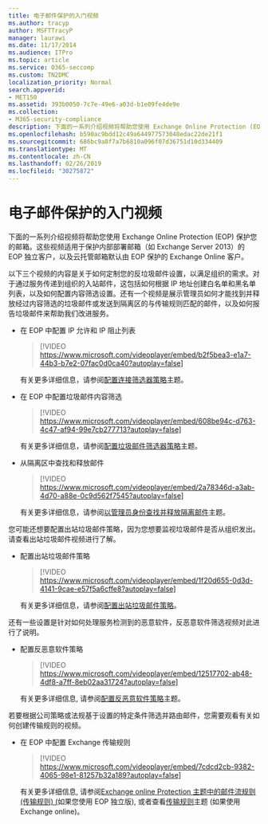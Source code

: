 ```yaml
---
title: 电子邮件保护的入门视频
ms.author: tracyp
author: MSFTTracyP
manager: laurawi
ms.date: 11/17/2014
ms.audience: ITPro
ms.topic: article
ms.service: O365-seccomp
ms.custom: TN2DMC
localization_priority: Normal
search.appverid:
- MET150
ms.assetid: 393b0050-7c7e-49e6-a03d-b1e09fe4de9e
ms.collection:
- M365-security-compliance
description: 下面的一系列介绍视频将帮助您使用 Exchange Online Protection (EOP) 保护您的邮箱。这些视频适用于保护内部部署邮箱（如 Exchange Server 2013）的 EOP 独立客户，以及云托管邮箱默认由 EOP 保护的 Exchange Online 客户。
ms.openlocfilehash: b590ac9bdd12c49a644977573048edac22de21f1
ms.sourcegitcommit: 686bc9a8f7a7b6810a096f07d36751d10d334409
ms.translationtype: MT
ms.contentlocale: zh-CN
ms.lasthandoff: 02/26/2019
ms.locfileid: "30275872"
---
```

# <a name="videos-for-getting-started-with-protecting-your-email"></a>电子邮件保护的入门视频

下面的一系列介绍视频将帮助您使用 Exchange Online Protection (EOP) 保护您的邮箱。这些视频适用于保护内部部署邮箱（如 Exchange Server 2013）的 EOP 独立客户，以及云托管邮箱默认由 EOP 保护的 Exchange Online 客户。 
  
以下三个视频的内容是关于如何定制您的反垃圾邮件设置，以满足组织的需求。对于通过服务传递到组织的入站邮件，这包括如何根据 IP 地址创建白名单和黑名单列表，以及如何配置内容筛选设置。还有一个视频是展示管理员如何才能找到并释放经过内容筛选的垃圾邮件或发送到隔离区的与传输规则匹配的邮件，以及如何报告垃圾邮件来帮助我们改进服务。
  
- 在 EOP 中配置 IP 允许和 IP 阻止列表
    > [!VIDEO https://www.microsoft.com/videoplayer/embed/b2f5bea3-e1a7-44b3-b7e2-07fac0d0ca40?autoplay=false]
  
    有关更多详细信息，请参阅[配置连接筛选器策略](configure-the-connection-filter-policy.md)主题。 
    
- 在 EOP 中配置垃圾邮件内容筛选
    > [!VIDEO https://www.microsoft.com/videoplayer/embed/608be94c-d763-4c47-af94-99e7cb277713?autoplay=false]
  
    有关更多详细信息，请参阅[配置垃圾邮件筛选器策略](configure-your-spam-filter-policies.md)主题。 
    
- 从隔离区中查找和释放邮件
    > [!VIDEO https://www.microsoft.com/videoplayer/embed/2a78346d-a3ab-4d70-a88e-0c9d562f7545?autoplay=false]
  
    有关更多详细信息，请参阅[以管理员身份查找并释放隔离邮件](find-and-release-quarantined-messages-as-an-administrator.md)主题。 
    
您可能还想要配置出站垃圾邮件策略，因为您想要监视垃圾邮件是否从组织发出。请查看出站垃圾邮件视频进行了解。
  
- 配置出站垃圾邮件策略
    > [!VIDEO https://www.microsoft.com/videoplayer/embed/1f20d655-0d3d-4141-9cae-e57f5a6cffe8?autoplay=false]
  
    有关更多详细信息，请参阅[配置出站垃圾邮件策略](configure-the-outbound-spam-policy.md)。
    
还有一些设置是针对如何处理服务检测到的恶意软件，反恶意软件筛选视频对此进行了说明。
  
- 配置反恶意软件策略
    > [!VIDEO https://www.microsoft.com/videoplayer/embed/12517702-ab48-4df8-a7ff-8eb02aa31724?autoplay=false]
  
    有关更多详细信息, 请参阅[配置反恶意软件策略](configure-anti-malware-policies.md)主题。 
    
若要根据公司策略或法规基于设置的特定条件筛选并路由邮件，您需要观看有关如何创建传输规则的视频。
  
- 在 EOP 中配置 Exchange 传输规则
    > [!VIDEO https://www.microsoft.com/videoplayer/embed/7cdcd2cb-9382-4065-98e1-81257b32a189?autoplay=false]
  
    有关更多详细信息, 请参阅[Exchange online Protection 主题中的邮件流规则 (传输规则) (](eop/mail-flow-rules-transport-rules-0.md)如果您使用 EOP 独立版), 或者查看[传输规则](http://technet.microsoft.com/library/743bd525-0ca2-426d-b76c-b4a052bc8886.aspx)主题 (如果使用 Exchange online)。 
    

